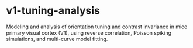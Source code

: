 # v1-tuning-analysis
Modeling and analysis of orientation tuning and contrast invariance in mice primary visual cortex (V1), using reverse correlation, Poisson spiking simulations, and multi-curve model fitting.
